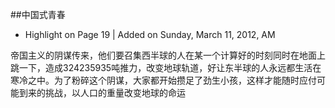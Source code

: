 ##中国式青春


- Highlight on Page 19 | Added on Sunday, March 11, 2012, AM

帝国主义的阴谋传来，他们要召集西半球的人在某一个计算好的时刻同时在地面上跳一下，造成324235935吨推力，改变地球轨道，好让东半球的人永远都生活在寒冷之中。为了粉碎这个阴谋，大家都开始攒足了劲生小孩，这样才能随时应付可能到来的挑战，以人口的重量改变地球的命运


